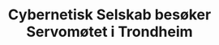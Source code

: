 ---
title: Cybernetisk Selskab besøker Servomøtet i Trondheim
short: CYB besøker Servomøtet
tags: cyb, minor
year: 1993
sources:
  - https://github.com/cybernetisk/cyb50-hefte CYB50 Jubileumsbok
view: none
---